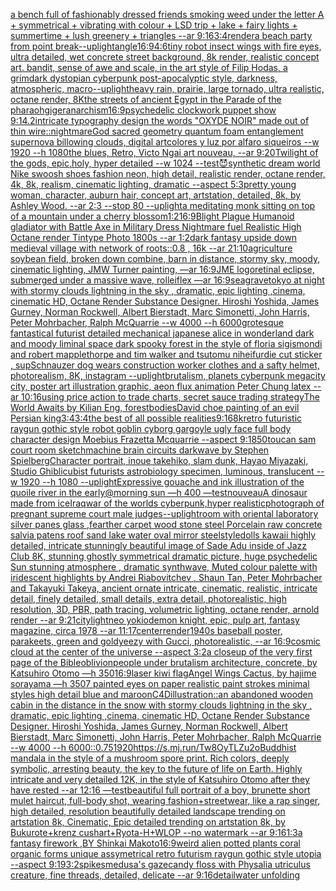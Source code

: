 [a bench full of fashionably dressed friends smoking weed under the letter A + symmetrical + vibrating with colour + LSD trip + lake + fairy lights + summertime + lush greenery + triangles  --ar 9:16](https://www.ebank.nz/aiartgenerator?category=a%20bench%20full%20of%20fashionably%20dressed%20friends%20smoking%20weed%20under%20the%20letter%20A%20%2B%20symmetrical%20%2B%20vibrating%20with%20colour%20%2B%20LSD%20trip%20%2B%20lake%20%2B%20fairy%20lights%20%2B%20summertime%20%2B%20lush%20greenery%20%2B%20triangles%20%20--ar%209%3A16)[3:4](https://www.ebank.nz/aiartgenerator?category=3%3A4)[render](https://www.ebank.nz/aiartgenerator?category=render)[a beach party from point break](https://www.ebank.nz/aiartgenerator?category=a%20beach%20party%20from%20point%20break)[--uplight](https://www.ebank.nz/aiartgenerator?category=--uplight)[angle](https://www.ebank.nz/aiartgenerator?category=angle)[16:9](https://www.ebank.nz/aiartgenerator?category=16%3A9)[4:6](https://www.ebank.nz/aiartgenerator?category=4%3A6)[tiny robot insect wings with fire eyes, ultra detailed, wet concrete street background, 8k render, realistic concept art. bandit, sense of awe and scale, in the art style of Filip Hodas, a grimdark dystopian cyberpunk post-apocalyptic style, darkness, atmospheric, macro](https://www.ebank.nz/aiartgenerator?category=tiny%20robot%20insect%20wings%20with%20fire%20eyes%2C%20ultra%20detailed%2C%20wet%20concrete%20street%20background%2C%208k%20render%2C%20realistic%20concept%20art.%20bandit%2C%20sense%20of%20awe%20and%20scale%2C%20in%20the%20art%20style%20of%20Filip%20Hodas%2C%20a%20grimdark%20dystopian%20cyberpunk%20post-apocalyptic%20style%2C%20darkness%2C%20atmospheric%2C%20macro)[--uplight](https://www.ebank.nz/aiartgenerator?category=--uplight)[heavy rain, prairie, large tornado, ultra realistic, octane render, 8K](https://www.ebank.nz/aiartgenerator?category=heavy%20rain%2C%20prairie%2C%20large%20tornado%2C%20ultra%20realistic%2C%20octane%20render%2C%208K)[the streets of ancient Egypt in the Parade of the pharaoh](https://www.ebank.nz/aiartgenerator?category=the%20streets%20of%20ancient%20Egypt%20in%20the%20Parade%20of%20the%20pharaoh)[giger](https://www.ebank.nz/aiartgenerator?category=giger)[anarchism](https://www.ebank.nz/aiartgenerator?category=anarchism)[16:9](https://www.ebank.nz/aiartgenerator?category=16%3A9)[psychedelic clockwork puppet show 9:14.2](https://www.ebank.nz/aiartgenerator?category=psychedelic%20clockwork%20puppet%20show%209%3A14.2)[intricate typography design the words "OXYDE NOIR" made out of thin wire](https://www.ebank.nz/aiartgenerator?category=intricate%20typography%20design%20the%20words%20%22OXYDE%20NOIR%22%20made%20out%20of%20thin%20wire)[::nightmare](https://www.ebank.nz/aiartgenerator?category=%3A%3Anightmare)[God sacred geometry quantum foam entanglement supernova billowing clouds, digital art](https://www.ebank.nz/aiartgenerator?category=God%20sacred%20geometry%20quantum%20foam%20entanglement%20supernova%20billowing%20clouds%2C%20digital%20art)[colores y luz por alfaro siqueiros --w 1920 --h 1080](https://www.ebank.nz/aiartgenerator?category=colores%20y%20luz%20por%20alfaro%20siqueiros%20--w%201920%20--h%201080)[the blues, Retro, Victo Ngai art nouveau,  --ar 9:20](https://www.ebank.nz/aiartgenerator?category=the%20blues%2C%20Retro%2C%20Victo%20Ngai%20art%20nouveau%2C%20%20--ar%209%3A20)[Twilight of the gods, epic,holy, hyper detailed --w 1024 --test](https://www.ebank.nz/aiartgenerator?category=Twilight%20of%20the%20gods%2C%20epic%2Choly%2C%20hyper%20detailed%20--w%201024%20--test)[😈](https://www.ebank.nz/aiartgenerator?category=%F0%9F%98%88)[synthetic dream world Nike swoosh shoes fashion neon, high detail, realistic render, octane render, 4k, 8k, realism, cinematic lighting, dramatic --aspect 5:3](https://www.ebank.nz/aiartgenerator?category=synthetic%20dream%20world%20Nike%20swoosh%20shoes%20fashion%20neon%2C%20high%20detail%2C%20realistic%20render%2C%20octane%20render%2C%204k%2C%208k%2C%20realism%2C%20cinematic%20lighting%2C%20dramatic%20--aspect%205%3A3)[pretty young woman, character, auburn hair, concept art, artstation, detailed, 8k, by Ashley Wood. --ar 2:3 --stop 80 --uplight](https://www.ebank.nz/aiartgenerator?category=pretty%20young%20woman%2C%20character%2C%20auburn%20hair%2C%20concept%20art%2C%20artstation%2C%20detailed%2C%208k%2C%20by%20Ashley%20Wood.%20--ar%202%3A3%20--stop%2080%20--uplight)[a meditating monk sitting on top of a mountain under a cherry blossom](https://www.ebank.nz/aiartgenerator?category=a%20meditating%20monk%20sitting%20on%20top%20of%20a%20mountain%20under%20a%20cherry%20blossom)[1:2](https://www.ebank.nz/aiartgenerator?category=1%3A2)[16:9](https://www.ebank.nz/aiartgenerator?category=16%3A9)[Blight Plague Humanoid gladiator with Battle Axe in Military Dress Nightmare fuel Realistic High Octane render Tintype Photo 1800s  --ar 1:2](https://www.ebank.nz/aiartgenerator?category=Blight%20Plague%20Humanoid%20gladiator%20with%20Battle%20Axe%20in%20Military%20Dress%20Nightmare%20fuel%20Realistic%20High%20Octane%20render%20Tintype%20Photo%201800s%20%20--ar%201%3A2)[dark fantasy upside down medieval village with network of roots::0.8 , 16k --ar 21:10](https://www.ebank.nz/aiartgenerator?category=dark%20fantasy%20upside%20down%20medieval%20village%20with%20network%20of%20roots%3A%3A0.8%20%2C%2016k%20--ar%2021%3A10)[agriculture soybean field, broken down combine, barn in distance, stormy sky, moody, cinematic lighting, JMW Turner painting, —ar 16:9](https://www.ebank.nz/aiartgenerator?category=agriculture%20soybean%20field%2C%20broken%20down%20combine%2C%20barn%20in%20distance%2C%20stormy%20sky%2C%20moody%2C%20cinematic%20lighting%2C%20JMW%20Turner%20painting%2C%20%E2%80%94ar%2016%3A9)[JME logo](https://www.ebank.nz/aiartgenerator?category=JME%20logo)[retinal eclipse, submerged under a massive wave, rolleiflex —ar 16:9](https://www.ebank.nz/aiartgenerator?category=retinal%20eclipse%2C%20submerged%20under%20a%20massive%20wave%2C%20rolleiflex%20%E2%80%94ar%2016%3A9)[seagrave](https://www.ebank.nz/aiartgenerator?category=seagrave)[tokyo at night with stormy clouds lightning in the sky , dramatic, epic lighting ,cinema, cinematic HD, Octane Render Substance Designer. Hiroshi Yoshida, James Gurney, Norman Rockwell, Albert Bierstadt, Marc Simonetti, John Harris, Peter Mohrbacher, Ralph McQuarrie --w 4000 --h 6000](https://www.ebank.nz/aiartgenerator?category=tokyo%20at%20night%20with%20stormy%20clouds%20lightning%20in%20the%20sky%20%2C%20dramatic%2C%20epic%20lighting%20%2Ccinema%2C%20cinematic%20HD%2C%20Octane%20Render%20Substance%20Designer.%20Hiroshi%20Yoshida%2C%20James%20Gurney%2C%20Norman%20Rockwell%2C%20Albert%20Bierstadt%2C%20Marc%20Simonetti%2C%20John%20Harris%2C%20Peter%20Mohrbacher%2C%20Ralph%20McQuarrie%20--w%204000%20--h%206000)[grotesque fantastical futurist detailed mechanical japanese alice in wonderland dark and moody liminal space dark spooky forest in the style of floria sigismondi and robert mapplethorpe and tim walker and tsutomu nihei](https://www.ebank.nz/aiartgenerator?category=grotesque%20fantastical%20futurist%20detailed%20mechanical%20japanese%20alice%20in%20wonderland%20dark%20and%20moody%20liminal%20space%20dark%20spooky%20forest%20in%20the%20style%20of%20floria%20sigismondi%20and%20robert%20mapplethorpe%20and%20tim%20walker%20and%20tsutomu%20nihei)[fur](https://www.ebank.nz/aiartgenerator?category=fur)[die cut sticker , sup](https://www.ebank.nz/aiartgenerator?category=die%20cut%20sticker%20%2C%20sup)[Schnauzer dog wears construction worker clothes and a safty helmet, photorealism, 8K, instagram --uplight](https://www.ebank.nz/aiartgenerator?category=Schnauzer%20dog%20wears%20construction%20worker%20clothes%20and%20a%20safty%20helmet%2C%20photorealism%2C%208K%2C%20instagram%20--uplight)[brutalism, planets cyberpunk megacity city, poster art illustration graphic, aeon flux animation Peter Chung latex --ar 10:16](https://www.ebank.nz/aiartgenerator?category=brutalism%2C%20planets%20cyberpunk%20megacity%20city%2C%20poster%20art%20illustration%20graphic%2C%20aeon%20flux%20animation%20Peter%20Chung%20latex%20--ar%2010%3A16)[using price action to trade charts, secret sauce trading strategy](https://www.ebank.nz/aiartgenerator?category=using%20price%20action%20to%20trade%20charts%2C%20secret%20sauce%20trading%20strategy)[The World Awaits by Kilian Eng, forest](https://www.ebank.nz/aiartgenerator?category=The%20World%20Awaits%20by%20Kilian%20Eng%2C%20forest)[bodies](https://www.ebank.nz/aiartgenerator?category=bodies)[David choe painting of an evil Persian king](https://www.ebank.nz/aiartgenerator?category=David%20choe%20painting%20of%20an%20evil%20Persian%20king)[3:4](https://www.ebank.nz/aiartgenerator?category=3%3A4)[3:4](https://www.ebank.nz/aiartgenerator?category=3%3A4)[the best of all possible realities](https://www.ebank.nz/aiartgenerator?category=the%20best%20of%20all%20possible%20realities)[9:16](https://www.ebank.nz/aiartgenerator?category=9%3A16)[8k](https://www.ebank.nz/aiartgenerator?category=8k)[retro futuristic raygun gothic style robot goblin cyborg gargoyle ugly face full body character design Moebius Frazetta Mcquarrie --aspect 9:18](https://www.ebank.nz/aiartgenerator?category=retro%20futuristic%20raygun%20gothic%20style%20robot%20goblin%20cyborg%20gargoyle%20ugly%20face%20full%20body%20character%20design%20Moebius%20Frazetta%20Mcquarrie%20--aspect%209%3A18)[50](https://www.ebank.nz/aiartgenerator?category=50)[toucan sam court room sketch](https://www.ebank.nz/aiartgenerator?category=toucan%20sam%20court%20room%20sketch)[machine brain circuits darkwave by Stephen Spielberg](https://www.ebank.nz/aiartgenerator?category=machine%20brain%20circuits%20darkwave%20by%20Stephen%20Spielberg)[Character portrait, inoue takehiko, slam dunk,  Hayao Miyazaki, Studio Ghibli](https://www.ebank.nz/aiartgenerator?category=Character%20portrait%2C%20inoue%20takehiko%2C%20slam%20dunk%2C%20%20Hayao%20Miyazaki%2C%20Studio%20Ghibli)[cubist futurists astrobiology specimen, luminous, translucent --w 1920 --h 1080 --uplight](https://www.ebank.nz/aiartgenerator?category=cubist%20futurists%20astrobiology%20specimen%2C%20luminous%2C%20translucent%20--w%201920%20--h%201080%20--uplight)[Expressive gouache and ink illustration of the quoile river in the early@morning sun —h 400 —test](https://www.ebank.nz/aiartgenerator?category=Expressive%20gouache%20and%20ink%20illustration%20of%20the%20quoile%20river%20in%20the%20early%40morning%20sun%20%E2%80%94h%20400%20%E2%80%94test)[nouveau](https://www.ebank.nz/aiartgenerator?category=nouveau)[A dinosaur made from ice](https://www.ebank.nz/aiartgenerator?category=A%20dinosaur%20made%20from%20ice)[Iraq](https://www.ebank.nz/aiartgenerator?category=Iraq)[war of the worlds cyberpunk,hyper realistic](https://www.ebank.nz/aiartgenerator?category=war%20of%20the%20worlds%20cyberpunk%2Chyper%20realistic)[photograph of pregnant supreme court male judges](https://www.ebank.nz/aiartgenerator?category=photograph%20of%20pregnant%20supreme%20court%20male%20judges)[--uplight](https://www.ebank.nz/aiartgenerator?category=--uplight)[room with oriental laboratory  silver panes glass  ,fearther carpet wood stone steel Porcelain raw  concrete salvia patens roof sand lake water oval mirror steel](https://www.ebank.nz/aiartgenerator?category=room%20with%20oriental%20laboratory%20%20silver%20panes%20glass%20%20%2Cfearther%20carpet%20wood%20stone%20steel%20Porcelain%20raw%20%20concrete%20salvia%20patens%20roof%20sand%20lake%20water%20oval%20mirror%20steel)[style](https://www.ebank.nz/aiartgenerator?category=style)[dolls kawaii highly detailed, intricate stunningly beautiful image of Sade Adu inside of Jazz Club 8K, stunning ghostly symmetrical dramatic picture, huge psychedelic Sun stunning atmosphere , dramatic synthwave, Muted colour palette with iridescent highlights by Andrei Riabovitchev , Shaun Tan, Peter Mohrbacher and Takayuki Takeya, ancient ornate intricate, cinematic, realistic, intricate detail, finely detailed, small details, extra detail, photorealistic, high resolution, 3D, PBR, path tracing, volumetric lighting, octane render, arnold render --ar 9:21](https://www.ebank.nz/aiartgenerator?category=dolls%20kawaii%20highly%20detailed%2C%20intricate%20stunningly%20beautiful%20image%20of%20Sade%20Adu%20inside%20of%20Jazz%20Club%208K%2C%20stunning%20ghostly%20symmetrical%20dramatic%20picture%2C%20huge%20psychedelic%20Sun%20stunning%20atmosphere%20%2C%20dramatic%20synthwave%2C%20Muted%20colour%20palette%20with%20iridescent%20highlights%20by%20Andrei%20Riabovitchev%20%2C%20Shaun%20Tan%2C%20Peter%20Mohrbacher%20and%20Takayuki%20Takeya%2C%20ancient%20ornate%20intricate%2C%20cinematic%2C%20realistic%2C%20intricate%20detail%2C%20finely%20detailed%2C%20small%20details%2C%20extra%20detail%2C%20photorealistic%2C%20high%20resolution%2C%203D%2C%20PBR%2C%20path%20tracing%2C%20volumetric%20lighting%2C%20octane%20render%2C%20arnold%20render%20--ar%209%3A21)[city](https://www.ebank.nz/aiartgenerator?category=city)[light](https://www.ebank.nz/aiartgenerator?category=light)[neo yokio](https://www.ebank.nz/aiartgenerator?category=neo%20yokio)[demon knight, epic, pulp art, fantasy magazine, circa 1978 --ar 11:17](https://www.ebank.nz/aiartgenerator?category=demon%20knight%2C%20epic%2C%20pulp%20art%2C%20fantasy%20magazine%2C%20circa%201978%20--ar%2011%3A17)[center](https://www.ebank.nz/aiartgenerator?category=center)[render](https://www.ebank.nz/aiartgenerator?category=render)[1940s baseball poster, parakeets, green and gold](https://www.ebank.nz/aiartgenerator?category=1940s%20baseball%20poster%2C%20parakeets%2C%20green%20and%20gold)[yeezy with Gucci, photorealistic, --ar 16:9](https://www.ebank.nz/aiartgenerator?category=yeezy%20with%20Gucci%2C%20photorealistic%2C%20--ar%2016%3A9)[](https://www.ebank.nz/aiartgenerator?category=)[cosmic cloud at the center of the universe --aspect 3:2](https://www.ebank.nz/aiartgenerator?category=cosmic%20cloud%20at%20the%20center%20of%20the%20universe%20--aspect%203%3A2)[a closeup of the very first page of the Bible](https://www.ebank.nz/aiartgenerator?category=a%20closeup%20of%20the%20very%20first%20page%20of%20the%20Bible)[oblivion](https://www.ebank.nz/aiartgenerator?category=oblivion)[people under brutalism architecture, concrete, by Katsuhiro Otomo —h 350](https://www.ebank.nz/aiartgenerator?category=people%20under%20brutalism%20architecture%2C%20concrete%2C%20by%20Katsuhiro%20Otomo%20%E2%80%94h%20350)[16:9](https://www.ebank.nz/aiartgenerator?category=16%3A9)[laser kiwi flag](https://www.ebank.nz/aiartgenerator?category=laser%20kiwi%20flag)[Angel Wings Cactus, by hajime sorayama —h 350](https://www.ebank.nz/aiartgenerator?category=Angel%20Wings%20Cactus%2C%20by%20hajime%20sorayama%20%E2%80%94h%20350)[7 painted eyes on paper realistic paint strokes minimal styles high detail blue and maroon](https://www.ebank.nz/aiartgenerator?category=7%20painted%20eyes%20on%20paper%20realistic%20paint%20strokes%20minimal%20styles%20high%20detail%20blue%20and%20maroon)[C4D](https://www.ebank.nz/aiartgenerator?category=C4D)[illustration::](https://www.ebank.nz/aiartgenerator?category=illustration%3A%3A)[an abandoned wooden cabin in the distance in the snow with stormy clouds lightning in the sky , dramatic, epic lighting ,cinema, cinematic HD, Octane Render Substance Designer. Hiroshi Yoshida, James Gurney, Norman Rockwell, Albert Bierstadt, Marc Simonetti, John Harris, Peter Mohrbacher, Ralph McQuarrie --w 4000 --h 6000](https://www.ebank.nz/aiartgenerator?category=an%20abandoned%20wooden%20cabin%20in%20the%20distance%20in%20the%20snow%20with%20stormy%20clouds%20lightning%20in%20the%20sky%20%2C%20dramatic%2C%20epic%20lighting%20%2Ccinema%2C%20cinematic%20HD%2C%20Octane%20Render%20Substance%20Designer.%20Hiroshi%20Yoshida%2C%20James%20Gurney%2C%20Norman%20Rockwell%2C%20Albert%20Bierstadt%2C%20Marc%20Simonetti%2C%20John%20Harris%2C%20Peter%20Mohrbacher%2C%20Ralph%20McQuarrie%20--w%204000%20--h%206000)[::0.75](https://www.ebank.nz/aiartgenerator?category=%3A%3A0.75)[1920](https://www.ebank.nz/aiartgenerator?category=1920)[<https://s.mj.run/Tw8OyTLZu2o>](https://www.ebank.nz/aiartgenerator?category=%3Chttps%3A//s.mj.run/Tw8OyTLZu2o%3E)[Buddhist mandala in the style of a mushroom spore print. Rich colors, deeply symbolic, arresting beauty, the key to the future of life on Earth. Highly intricate and very detailed 12K, in the style of Katsuhiro Otomo after they have rested --ar 12:16 —test](https://www.ebank.nz/aiartgenerator?category=Buddhist%20mandala%20in%20the%20style%20of%20a%20mushroom%20spore%20print.%20Rich%20colors%2C%20deeply%20symbolic%2C%20arresting%20beauty%2C%20the%20key%20to%20the%20future%20of%20life%20on%20Earth.%20Highly%20intricate%20and%20very%20detailed%2012K%2C%20in%20the%20style%20of%20Katsuhiro%20Otomo%20after%20they%20have%20rested%20--ar%2012%3A16%20%E2%80%94test)[beautiful full portrait of a boy, brunette short mulet haircut, full-body shot, wearing fashion+streetwear, like a rap singer, high detailed, resolution beautifully detailed landscape trending on artstation 8k, Cinematic, Epic detailed trending on artstation 8k, by Bukurote+krenz cushart+Ryota-H+WLOP --no watermark --ar 9:16](https://www.ebank.nz/aiartgenerator?category=beautiful%20full%20portrait%20of%20a%20boy%2C%20brunette%20short%20mulet%20haircut%2C%20full-body%20shot%2C%20wearing%20fashion%2Bstreetwear%2C%20like%20a%20rap%20singer%2C%20high%20detailed%2C%20resolution%20beautifully%20detailed%20landscape%20trending%20on%20artstation%208k%2C%20Cinematic%2C%20Epic%20detailed%20trending%20on%20artstation%208k%2C%20by%20Bukurote%2Bkrenz%20cushart%2BRyota-H%2BWLOP%20--no%20watermark%20--ar%209%3A16)[1:3](https://www.ebank.nz/aiartgenerator?category=1%3A3)[a fantasy  firework  ,BY Shinkai Makoto](https://www.ebank.nz/aiartgenerator?category=a%20fantasy%20%20firework%20%20%2CBY%20Shinkai%20Makoto)[16:9](https://www.ebank.nz/aiartgenerator?category=16%3A9)[weird alien potted plants coral organic forms unique assymetrical  retro futurism raygun gothic style utopia --aspect 9:19](https://www.ebank.nz/aiartgenerator?category=weird%20alien%20potted%20plants%20coral%20organic%20forms%20unique%20assymetrical%20%20retro%20futurism%20raygun%20gothic%20style%20utopia%20--aspect%209%3A19)[3:2](https://www.ebank.nz/aiartgenerator?category=3%3A2)[spikes](https://www.ebank.nz/aiartgenerator?category=spikes)[medusa's gaze](https://www.ebank.nz/aiartgenerator?category=medusa%27s%20gaze)[candy floss with Physalia utriculus creature, fine threads, detailed, delicate --ar 9:16](https://www.ebank.nz/aiartgenerator?category=candy%20floss%20with%20Physalia%20utriculus%20creature%2C%20fine%20threads%2C%20detailed%2C%20delicate%20--ar%209%3A16)[detail](https://www.ebank.nz/aiartgenerator?category=detail)[water unfolding](https://www.ebank.nz/aiartgenerator?category=water%20unfolding)